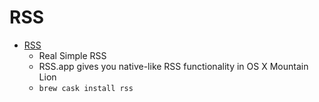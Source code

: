 # RSS
- [RSS](http://www.rssapplication.com/)
  -  Real Simple RSS
  - RSS.app gives you native-like RSS functionality in OS X Mountain Lion
  - `brew cask install rss`
